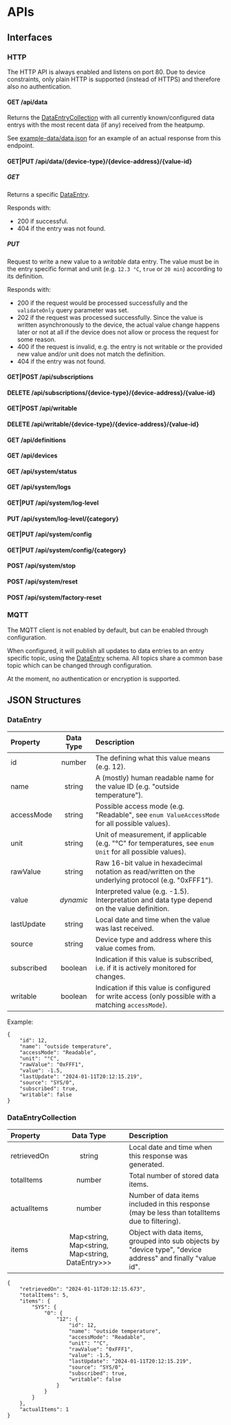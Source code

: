 # APIs

## Interfaces

### HTTP

The HTTP API is always enabled and listens on port 80. Due to device constraints, only plain HTTP is supported (instead of HTTPS) and therefore also no authentication.

#### GET /api/data

Returns the [DataEntryCollection](#DataEntryCollection) with all currently known/configured data entrys with the most recent data (if any) received from the heatpump.

See [example-data/data.json](example-data/data.json) for an example of an actual response from this endpoint.

#### GET|PUT /api/data/{device-type}/{device-address}/{value-id}

##### GET
Returns a specific [DataEntry](#DataEntry).

Responds with:
 * 200 if successful.
 * 404 if the entry was not found.

##### PUT
Request to write a new value to a _writable_ data entry. The value must be in the entry specific format and unit (e.g. `12.3 °C`, `true` or `20 min`) according to its definition.

Responds with:
 * 200 if the request would be processed successfully and the `validateOnly` query parameter was set.
 * 202 if the request was processed successfully. Since the value is written asynchronously to the device, the actual value change happens later or not at all if the device does not allow or process the request for some reason.
 * 400 if the request is invalid, e.g. the entry is not writable or the provided new value and/or unit does not match the definition.
 * 404 if the entry was not found.

#### GET|POST /api/subscriptions

#### DELETE /api/subscriptions/{device-type}/{device-address}/{value-id}

#### GET|POST /api/writable

#### DELETE /api/writable/{device-type}/{device-address}/{value-id}

#### GET /api/definitions

#### GET /api/devices

#### GET /api/system/status

#### GET /api/system/logs

#### GET|PUT /api/system/log-level

#### PUT /api/system/log-level/{category}

#### GET|PUT /api/system/config

#### GET|PUT /api/system/config/{category}

#### POST /api/system/stop

#### POST /api/system/reset

#### POST /api/system/factory-reset

### MQTT

The MQTT client is not enabled by default, but can be enabled through configuration.

When configured, it will publish all updates to data entries to an entry specific topic, using the [DataEntry](#DataEntry) schema. All topics share a common base topic which can be changed through configuration.

At the moment, no authentication or encryption is supported.

## JSON Structures

### DataEntry

| Property         | Data Type | Description                                                                                               |
| :--------------- | :-------: | :-------------------------------------------------------------------------------------------------------- |
| id               | number    | The <value-id> defining what this value means (e.g. 12).                                                  |
| name             | string    | A (mostly) human readable name for the value ID (e.g. "outside temperature").                             |
| accessMode       | string    | Possible access mode (e.g. "Readable", see `enum ValueAccessMode` for all possible values).               |
| unit             | string    | Unit of measurement, if applicable (e.g. "°C" for temperatures, see `enum Unit` for all possible values). |
| rawValue         | string    | Raw 16-bit value in hexadecimal notation as read/written on the underlying protocol (e.g. "0xFFF1").      |
| value            | _dynamic_ | Interpreted value (e.g. -1.5). Interpretation and data type depend on the value definition.               |
| lastUpdate       | string    | Local date and time when the value was last received.                                                     |
| source           | string    | Device type and address where this value comes from.                                                      |
| subscribed       | boolean   | Indication if this value is subscribed, i.e. if it is actively monitored for changes.                     |
| writable         | boolean   | Indication if this value is configured for write access (only possible with a matching `accessMode`).     |

Example:
```
{
    "id": 12,
    "name": "outside temperature",
    "accessMode": "Readable",
    "unit": "°C",
    "rawValue": "0xFFF1",
    "value": -1.5,
    "lastUpdate": "2024-01-11T20:12:15.219",
    "source": "SYS/0",
    "subscribed": true,
    "writable": false
}
```

### DataEntryCollection

| Property         | Data Type                                       | Description                                                                                                 |
| :--------------- | :---------------------------------------------: | :---------------------------------------------------------------------------------------------------------- |
| retrievedOn      | string                                          | Local date and time when this response was generated.                                                       |
| totalItems       | number                                          | Total number of stored data items.                                                                          |
| actualItems      | number                                          | Number of data items included in this response (may be less than totalItems due to filtering).              |
| items            | Map<string, Map<string, Map<string, DataEntry>>> | Object with data items, grouped into sub objects by "device type", "device address" and finally "value id". |

```
{
    "retrievedOn": "2024-01-11T20:12:15.673",
    "totalItems": 5,
    "items": {
        "SYS": {
            "0": {
                "12": {
                    "id": 12,
                    "name": "outside temperature",
                    "accessMode": "Readable",
                    "unit": "°C",
                    "rawValue": "0xFFF1",
                    "value": -1.5,
                    "lastUpdate": "2024-01-11T20:12:15.219",
                    "source": "SYS/0",
                    "subscribed": true,
                    "writable": false
                }
            }
        }
    },
    "actualItems": 1
}
```
